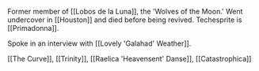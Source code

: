 Former member of [[Lobos de la Luna]], the 'Wolves of the Moon.' Went undercover in [[Houston]] and died before being revived. Techesprite is [[Primadonna]].

Spoke in an interview with [[Lovely 'Galahad' Weather]].

[[The Curve]], [[Trinity]], [[Raelica 'Heavensent' Danse]], [[Catastrophica]]